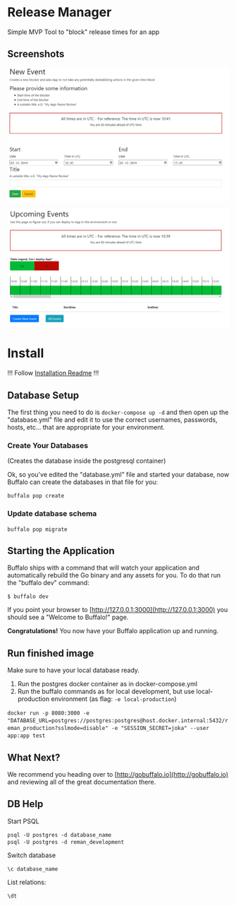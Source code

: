 # Release Manager

Simple MVP Tool to "block" release times for an app

## Screenshots

![Creating Events](./docs/img/new_event.png)

![View Events](./docs/img/upcoming.png)

# Install

!!! Follow [Installation Readme](INSTALLATION.md) !!!

## Database Setup

The first thing you need to do is `docker-compose up -d` and then 
open up the "database.yml" file and edit it to use the correct usernames, passwords, hosts, etc... that are appropriate for your environment.

### Create Your Databases

(Creates the database inside the postgresql container)

Ok, so you've edited the "database.yml" file and started your database, now Buffalo can create the databases in that file for you:

	buffalo pop create
	
### Update database schema

    buffalo pop migrate

## Starting the Application

Buffalo ships with a command that will watch your application and automatically rebuild the Go binary and any assets for you. To do that run the "buffalo dev" command:

	$ buffalo dev

If you point your browser to [http://127.0.0.1:3000](http://127.0.0.1:3000) you should see a "Welcome to Buffalo!" page.

**Congratulations!** You now have your Buffalo application up and running.

## Run finished image

Make sure to have your local database ready.
1. Run the postgres docker container as in docker-compose.yml
1. Run the buffalo commands as for local development, but use local-production environment (as flag: `-e local-production`)

`docker run -p 8080:3000 -e "DATABASE_URL=postgres://postgres:postgres@host.docker.internal:5432/reman_production?sslmode=disable" -e "SESSION_SECRET=joka" --user app:app test`

## What Next?

We recommend you heading over to [http://gobuffalo.io](http://gobuffalo.io) and reviewing all of the great documentation there.

## DB Help

Start PSQL

    psql -U postgres -d database_name
    psql -U postgres -d reman_development
    
Switch database

    \c database_name
    
List relations:

    \dt
